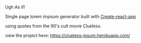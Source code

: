Ugh As if!

Single page lorem impsum generator built with [Create-react-app](https://github.com/facebook/create-react-app)

using quotes from the 90's cult movie Clueless.

view the project here: https://clueless-ipsum.herokuapp.com/

